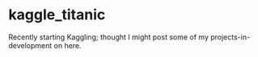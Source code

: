 # kaggle_titanic
Recently starting Kaggling; thought I might post some of my projects-in-development on here.
